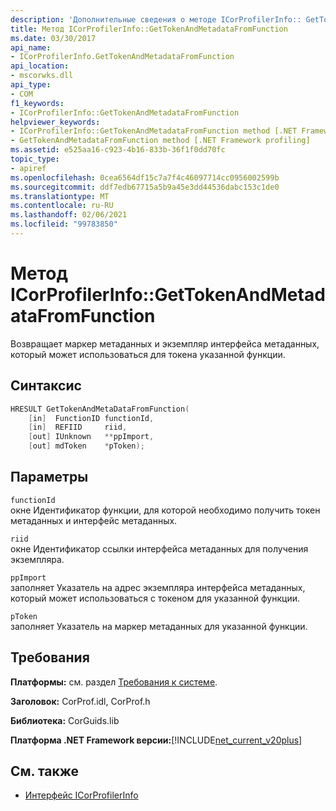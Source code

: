 ```yaml
---
description: 'Дополнительные сведения о методе ICorProfilerInfo:: GetTokenAndMetadataFromFunction'
title: Метод ICorProfilerInfo::GetTokenAndMetadataFromFunction
ms.date: 03/30/2017
api_name:
- ICorProfilerInfo.GetTokenAndMetadataFromFunction
api_location:
- mscorwks.dll
api_type:
- COM
f1_keywords:
- ICorProfilerInfo::GetTokenAndMetadataFromFunction
helpviewer_keywords:
- ICorProfilerInfo::GetTokenAndMetadataFromFunction method [.NET Framework profiling]
- GetTokenAndMetadataFromFunction method [.NET Framework profiling]
ms.assetid: e525aa16-c923-4b16-833b-36f1f0dd70fc
topic_type:
- apiref
ms.openlocfilehash: 0cea6564df15c7a7f4c46097714cc0956002599b
ms.sourcegitcommit: ddf7edb67715a5b9a45e3dd44536dabc153c1de0
ms.translationtype: MT
ms.contentlocale: ru-RU
ms.lasthandoff: 02/06/2021
ms.locfileid: "99783850"
---
```

# <a name="icorprofilerinfogettokenandmetadatafromfunction-method"></a>Метод ICorProfilerInfo::GetTokenAndMetadataFromFunction

Возвращает маркер метаданных и экземпляр интерфейса метаданных, который может использоваться для токена указанной функции.  
  
## <a name="syntax"></a>Синтаксис  
  
```cpp  
HRESULT GetTokenAndMetaDataFromFunction(  
    [in]  FunctionID functionId,  
    [in]  REFIID     riid,  
    [out] IUnknown   **ppImport,  
    [out] mdToken    *pToken);  
```  
  
## <a name="parameters"></a>Параметры  

 `functionId`  
 окне Идентификатор функции, для которой необходимо получить токен метаданных и интерфейс метаданных.  
  
 `riid`  
 окне Идентификатор ссылки интерфейса метаданных для получения экземпляра.  
  
 `ppImport`  
 заполняет Указатель на адрес экземпляра интерфейса метаданных, который может использоваться с токеном для указанной функции.  
  
 `pToken`  
 заполняет Указатель на маркер метаданных для указанной функции.  
  
## <a name="requirements"></a>Требования  

 **Платформы:** см. раздел [Требования к системе](../../get-started/system-requirements.md).  
  
 **Заголовок:** CorProf.idl, CorProf.h  
  
 **Библиотека:** CorGuids.lib  
  
 **Платформа .NET Framework версии:**[!INCLUDE[net_current_v20plus](../../../../includes/net-current-v20plus-md.md)]  
  
## <a name="see-also"></a>См. также

- [Интерфейс ICorProfilerInfo](icorprofilerinfo-interface.md)
